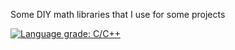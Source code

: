 Some DIY math libraries that I use for some projects

[![Language grade: C/C++](https://img.shields.io/lgtm/grade/cpp/g/Devilox96/dMath.svg?logo=lgtm&logoWidth=18)](https://lgtm.com/projects/g/Devilox96/dMath/context:cpp)

